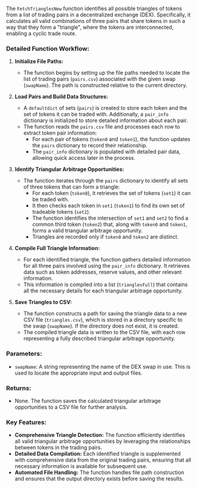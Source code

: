 The `FetchTrianglesNew` function identifies all possible triangles of tokens from a list of trading pairs 
in a decentralized exchange (DEX). Specifically, it calculates all valid combinations of three pairs that share tokens 
in such a way that they form a "triangle", where the tokens are interconnected, enabling a cyclic trade route.

### Detailed Function Workflow:

1. **Initialize File Paths:**
   - The function begins by setting up the file paths needed to locate the list of trading pairs (`pairs.csv`) associated 
     with the given swap (`swapName`). The path is constructed relative to the current directory.

2. **Load Pairs and Build Data Structures:**
   - A `defaultdict` of sets (`pairs`) is created to store each token and the set of tokens it can be traded with. 
     Additionally, a `pair_info` dictionary is initialized to store detailed information about each pair.
   - The function reads the `pairs.csv` file and processes each row to extract token pair information:
     - For each pair of tokens (`token0` and `token1`), the function updates the `pairs` dictionary to record their 
       relationship.
     - The `pair_info` dictionary is populated with detailed pair data, allowing quick access later in the process.

3. **Identify Triangular Arbitrage Opportunities:**
   - The function iterates through the `pairs` dictionary to identify all sets of three tokens that can form a triangle:
     - For each token (`token0`), it retrieves the set of tokens (`set1`) it can be traded with.
     - It then checks each token in `set1` (`token1`) to find its own set of tradeable tokens (`set2`).
     - The function identifies the intersection of `set1` and `set2` to find a common third token (`token2`) that, 
       along with `token0` and `token1`, forms a valid triangular arbitrage opportunity.
     - Triangles are recorded only if `token0` and `token2` are distinct.

4. **Compile Full Triangle Information:**
   - For each identified triangle, the function gathers detailed information for all three pairs involved using the 
     `pair_info` dictionary. It retrieves data such as token addresses, reserve values, and other relevant information.
   - This information is compiled into a list (`trianglesFull`) that contains all the necessary details for each 
     triangular arbitrage opportunity.

5. **Save Triangles to CSV:**
   - The function constructs a path for saving the triangle data to a new CSV file (`triangles.csv`), which is stored in 
     a directory specific to the swap (`swapName`). If the directory does not exist, it is created.
   - The compiled triangle data is written to the CSV file, with each row representing a fully described triangular 
     arbitrage opportunity.

### Parameters:
- `swapName`: A string representing the name of the DEX swap in use. This is used to locate the appropriate 
  input and output files.

### Returns:
- None. The function saves the calculated triangular arbitrage opportunities to a CSV file for further analysis.

### Key Features:
- **Comprehensive Triangle Detection:** The function efficiently identifies all valid triangular arbitrage opportunities 
  by leveraging the relationships between tokens in the trading pairs.
- **Detailed Data Compilation:** Each identified triangle is supplemented with comprehensive data from the original 
  trading pairs, ensuring that all necessary information is available for subsequent use.
- **Automated File Handling:** The function handles file path construction and ensures that the output directory exists 
  before saving the results.